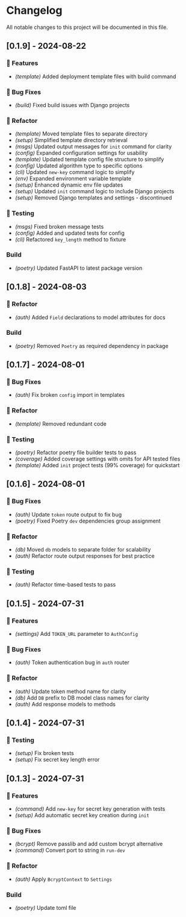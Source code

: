 # Changelog

All notable changes to this project will be documented in this file.

## [0.1.9] - 2024-08-22

### 🚀 Features

- *(template)* Added deployment template files with build command

### 🐛 Bug Fixes

- *(build)* Fixed build issues with Django projects

### 🚜 Refactor

- *(template)* Moved template files to separate directory
- *(setup)* Simplified template directory retrieval
- *(msgs)* Updated output messages for `init` command for clarity
- *(config)* Expanded configuration settings for usability
- *(template)* Updated template config file structure to simplify
- *(config)* Updated algorithm type to specific options
- *(cli)* Updated `new-key` command logic to simplify
- *(env)* Expanded environment variable template
- *(setup)* Enhanced dynamic env file updates
- *(setup)* Updated `init` command logic to include Django projects
- *(setup)* Removed Django templates and settings - discontinued

### 🧪 Testing

- *(msgs)* Fixed broken message tests
- *(config)* Added and updated tests for config
- *(cli)* Refactored `key_length` method to fixture

### Build

- *(poetry)* Updated FastAPI to latest package version

## [0.1.8] - 2024-08-03

### 🚜 Refactor

- *(auth)* Added `Field` declarations to model attributes for docs

### Build

- *(poetry)* Removed `Poetry` as required dependency in package

## [0.1.7] - 2024-08-01

### 🐛 Bug Fixes

- *(auth)* Fix broken `config` import in templates

### 🚜 Refactor

- *(template)* Removed redundant code

### 🧪 Testing

- *(poetry)* Refactor poetry file builder tests to pass
- *(coverage)* Added coverage settings with omits for API tested files
- *(template)* Added `init` project tests (99% coverage) for quickstart

## [0.1.6] - 2024-08-01

### 🐛 Bug Fixes

- *(auth)* Update `token` route output to fix bug
- *(poetry)* Fixed Poetry `dev` dependencies group assignment

### 🚜 Refactor

- *(db)* Moved `db` models to separate folder for scalability
- *(auth)* Refactor route output responses for best practice

### 🧪 Testing

- *(auth)* Refactor time-based tests to pass

## [0.1.5] - 2024-07-31

### 🚀 Features

- *(settings)* Add `TOKEN_URL` parameter to `AuthConfig`

### 🐛 Bug Fixes

- *(auth)* Token authentication bug in `auth` router

### 🚜 Refactor

- *(auth)* Update token method name for clarity
- *(db)* Add `DB` prefix to DB model class names for clarity
- *(auth)* Add response models to methods

## [0.1.4] - 2024-07-31

### 🧪 Testing

- *(setup)* Fix broken tests
- *(setup)* Fix secret key length error

## [0.1.3] - 2024-07-31

### 🚀 Features

- *(command)* Add `new-key` for secret key generation with tests
- *(setup)* Add automatic secret key creation during `init`

### 🐛 Bug Fixes

- *(bcrypt)* Remove passlib and add custom bcrypt alternative
- *(command)* Convert port to string in `run-dev`

### 🚜 Refactor

- *(auth)* Apply `BcryptContext` to `Settings`

### Build

- *(poetry)* Update toml file

<!-- generated by git-cliff -->
